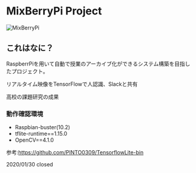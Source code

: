 # MixBerryPi Project

![MixBerryPi](https://github.com/KurumiAllergy/image/blob/master/miximage1.png "image1")

## これはなに？

RaspberrPiを用いて自動で授業のアーカイブ化ができるシステム構築を目指したプロジェクト。

リアルタイム映像をTensorFlowで人認識、Slackと共有

高校の課題研究の成果

### 動作確認環境
* Raspbian-buster(10.2)
* tflite-runtime==1.15.0
* OpenCV==4.1.0

参考:https://github.com/PINTO0309/TensorflowLite-bin

2020/01/30 closed 
